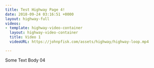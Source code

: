 ```yaml
---
title: Test Highway Page 4!
date: 2018-09-24 03:16:51 +0000
layout: highway-full
videos:
- template: highway-video-container
  layout: highway-video-container
  title: Video 1
  videoURL: https://johnpfisk.com/assets/highway/highway-loop.mp4

---
```

Some Text Body 04
